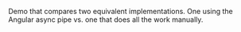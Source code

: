 Demo that compares two equivalent implementations. One using the Angular async pipe vs. one that does all the work manually.
